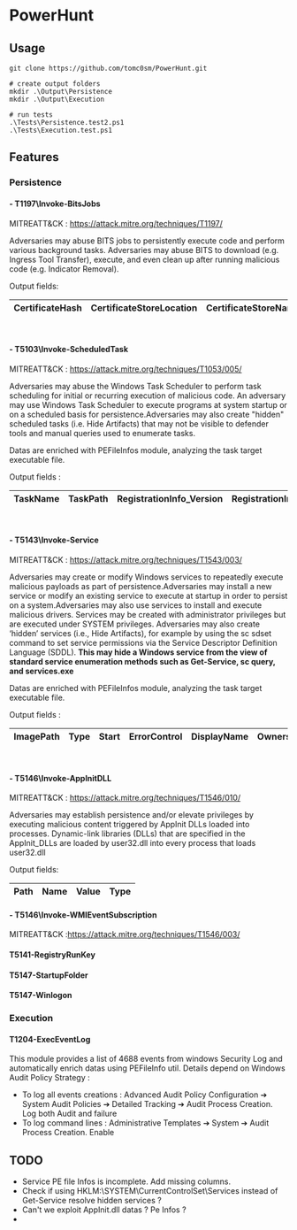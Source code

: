 # PowerHunt


##  Usage 


```
git clone https://github.com/tomc0sm/PowerHunt.git

# create output folders 
mkdir .\Output\Persistence
mkdir .\Output\Execution

# run tests 
.\Tests\Persistence.test2.ps1
.\Tests\Execution.test.ps1
```


## Features 

### Persistence

#### - T1197\Invoke-BitsJobs

MITREATT&CK : https://attack.mitre.org/techniques/T1197/

Adversaries may abuse BITS jobs to persistently execute code and perform various background tasks. Adversaries may abuse BITS to download (e.g. Ingress Tool Transfer), execute, and even clean up after running malicious code (e.g. Indicator Removal). 


Output fields: 



| CertificateHash | CertificateStoreLocation | CertificateStoreName | CertificateSubjectName | CreationTime       | CustomHeaders | Description    | DisplayName | Dynamic | ErrorCondition    | ErrorContext                                                                                                                                                                                           | ErrorContextDescription                                                                                                                                                                                          | ErrorDescription | FileList | FilesTotal | FilesTransferred | HttpMethod | InternalErrorCode | JobId                                  | JobState       | MaxDownloadTime | ModificationTime   | NotifyCmdLine | NotifyFlags             | OwnerAccount               | Priority  | ProxyBypassList | ProxyList | ProxyUsage    | RetryInterval | RetryTimeout | SecurityFlags              | TransferCompletionTime | TransferPolicy | TransferType | TransientErrorCount |
|-----------------|--------------------------|----------------------|------------------------|--------------------|---------------|----------------|-------------|---------|-------------------|--------------------------------------------------------------------------------------------------------------------------------------------------------------------------------------------------------|-------------------------------------------------------------------------------------------------------------------------------------------------------------------------------------------------------------------|-------------------|----------|------------|------------------|------------|-------------------|----------------------------------------|----------------|----------------|--------------------|---------------|-------------------------|---------------------------|-----------|-----------------|-----------|---------------|---------------|--------------|----------------------------|-------------------------|----------------|--------------|---------------------|

 
<br>

#### - T5103\Invoke-ScheduledTask

 MITREATT&CK : https://attack.mitre.org/techniques/T1053/005/

Adversaries may abuse the Windows Task Scheduler to perform task scheduling for initial or recurring execution of malicious code. An adversary may use Windows Task Scheduler to execute programs at system startup or on a scheduled basis for persistence.Adversaries may also create "hidden" scheduled tasks (i.e. Hide Artifacts) that may not be visible to defender tools and manual queries used to enumerate tasks.


Datas are enriched with PEFileInfos module, analyzing the task target executable file. 


Output fields : 


| TaskName | TaskPath | RegistrationInfo_Version | RegistrationInfo_Description | RegistrationInfo_URI | Triggers_LogonTrigger_Enabled | Triggers_CalendarTrigger_StartBoundary | Triggers_CalendarTrigger_Enabled | Triggers_CalendarTrigger_ScheduleByDay_DaysInterval | Principals_Principal_UserId | Principals_Principal_RunLevel | Settings_MultipleInstancesPolicy | Settings_DisallowStartIfOnBatteries | Settings_StopIfGoingOnBatteries | Settings_AllowHardTerminate | Settings_StartWhenAvailable | Settings_RunOnlyIfNetworkAvailable | Settings_IdleSettings_Duration | Settings_IdleSettings_WaitTimeout | Settings_IdleSettings_StopOnIdleEnd | Settings_IdleSettings_RestartOnIdle | Settings_AllowStartOnDemand | Settings_Enabled | Settings_Hidden | Settings_RunOnlyIfIdle | Settings_DisallowStartOnRemoteAppSession | Settings_UseUnifiedSchedulingEngine | Settings_WakeToRun | Settings_ExecutionTimeLimit | Settings_Priority | Actions_Exec_Command | Actions_Exec_Arguments | PEFileInfos_CompanyName | PEFileInfos_Copyright | PEFileInfos_DateCreation | PEFileInfos_DateModification | PEFileInfos_FileDescription | PEFileInfos_FileVersion | PEFileInfos_OriginalFileName | PEFileInfos_ProductName | PEFileInfos_ProductVersion | PEFileInfos_Sha1 | PEFileInfos_SignatureCertificateThumbprint | PEFileInfos_SignatureCertificateTrusted | PEFileInfos_SignatureStatus | PEFileInfos_SignatureSubject |
|----------|----------|--------------------------|-------------------------------|----------------------|-------------------------------|----------------------------------------|----------------------------------|-----------------------------------------------|-----------------------------|------------------------------|-------------------------------|-----------------------------------|---------------------------------|-----------------------------|------------------------------|-----------------------------------|-----------------------------|--------------------------------|-----------------------------|----------------------------|-------------------|----------------|---------------------|-------------------------------------|----------------------------------|------------------|--------------------------|-----------------|-------------------|--------------------|---------------------|--------------------|----------------------|------------------------|----------------------|------------------|---------------------|---------------------|-------------------|--------------------------|------------------|--------------------------------------|---------------------------------|----------------------|----------------------|

<br>

#### - T5143\Invoke-Service

 MITREATT&CK : https://attack.mitre.org/techniques/T1543/003/

Adversaries may create or modify Windows services to repeatedly execute malicious payloads as part of persistence.Adversaries may install a new service or modify an existing service to execute at startup in order to persist on a system.Adversaries may also use services to install and execute malicious drivers. Services may be created with administrator privileges but are executed under SYSTEM privileges. Adversaries may also create ‘hidden’ services (i.e., Hide Artifacts), for example by using the sc sdset command to set service permissions via the Service Descriptor Definition Language (SDDL). **This may hide a Windows service from the view of standard service enumeration methods such as Get-Service, sc query, and services.exe**


Datas are enriched with PEFileInfos module, analyzing the task target executable file. 


Output fields : 



| ImagePath        | Type   | Start | ErrorControl | DisplayName | Owners | Group | PSPath         | PSParentPath    | PSChildName | PSProvider | DecodedType | PEFileInfos_Length |
|------------------|--------|-------|--------------|-------------|--------|-------|----------------|-----------------|-------------|------------|-------------|---------------------|


<br>

#### - T5146\Invoke-AppInitDLL

 MITREATT&CK : https://attack.mitre.org/techniques/T1546/010/

 Adversaries may establish persistence and/or elevate privileges by executing malicious content triggered by AppInit DLLs loaded into processes. Dynamic-link libraries (DLLs) that are specified in the AppInit_DLLs are loaded by user32.dll into every process that loads user32.dll


Output fields: 

| Path | Name | Value | Type |
|------|------|-------|------|
 

#### - T5146\Invoke-WMIEventSubscription


MITREATT&CK :https://attack.mitre.org/techniques/T1546/003/


#### T5141-RegistryRunKey


#### T5147-StartupFolder


#### T5147-Winlogon


### Execution 

#### T1204-ExecEventLog

This module provides a list of 4688 events from windows Security Log and automatically enrich datas using PEFileInfo util.   Details depend on Windows Audit Policy Strategy : 

- To log all events creations :  Advanced Audit Policy Configuration ➔ System Audit Policies ➔ Detailed Tracking ➔ Audit Process Creation. Log both Audit and failure
- To log command lines : Administrative Templates ➔ System ➔  Audit Process Creation. Enable


  

## TODO

- Service PE file Infos is incomplete. Add missing columns.
- Check if using HKLM:\SYSTEM\CurrentControlSet\Services instead of Get-Service resolve hidden services ?
- Can't we exploit AppInit.dll datas ? Pe Infos ?
- 


